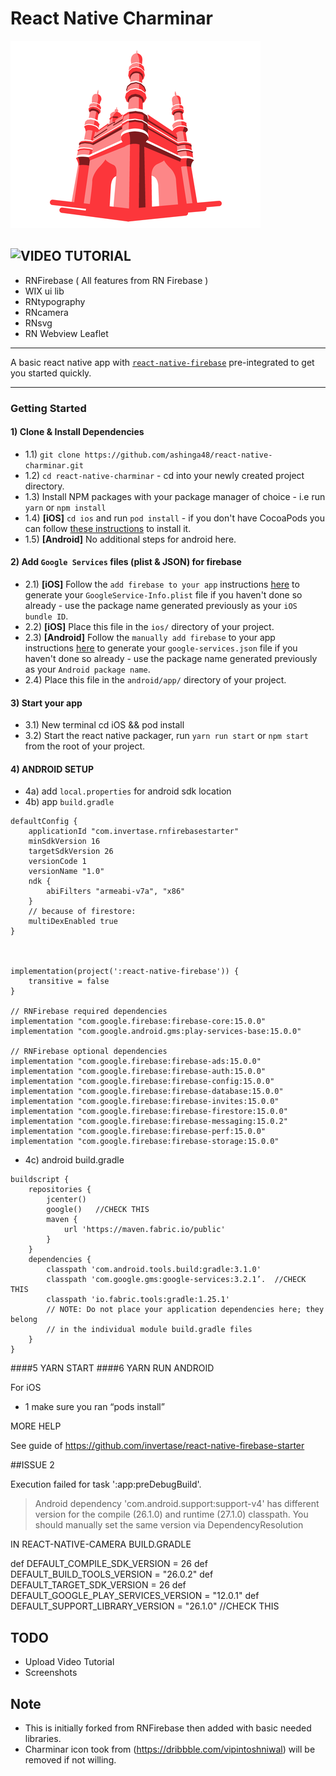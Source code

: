 # React Native Charminar

![react-native-charminar](/images/2018/05/react-native-charminar.png)


## ![VIDEO TUTORIAL](https://youtu.be/lM73Ip1_j44)

 - RNFirebase ( All features from RN Firebase )
 - WIX ui lib
 - RNtypography
 - RNcamera
 - RNsvg
 - RN Webview Leaflet
---

A basic react native app with [`react-native-firebase`](https://github.com/invertase/react-native-firebase) pre-integrated  to get you started quickly.

---

### Getting Started

#### 1) Clone & Install Dependencies

- 1.1) `git clone https://github.com/ashinga48/react-native-charminar.git`
- 1.2) `cd react-native-charminar` - cd into your newly created project directory.
- 1.3) Install NPM packages with your package manager of choice - i.e run `yarn` or `npm install`
- 1.4) **[iOS]** `cd ios` and run `pod install` - if you don't have CocoaPods you can follow [these instructions](https://guides.cocoapods.org/using/getting-started.html#getting-started) to install it.
- 1.5) **[Android]** No additional steps for android here.

#### 2) Add `Google Services` files (plist & JSON) for firebase

- 2.1) **[iOS]** Follow the `add firebase to your app` instructions [here](https://firebase.google.com/docs/ios/setup#add_firebase_to_your_app) to generate your `GoogleService-Info.plist` file if you haven't done so already - use the package name generated previously as your `iOS bundle ID`.
- 2.2) **[iOS]** Place this file in the `ios/` directory of your project.
- 2.3) **[Android]** Follow the `manually add firebase` to your app instructions [here](https://firebase.google.com/docs/android/setup#manually_add_firebase) to generate your `google-services.json` file if you haven't done so already - use the package name generated previously as your `Android package name`.
- 2.4) Place this file in the `android/app/` directory of your project.

#### 3) Start your app

- 3.1) New terminal cd iOS && pod install
- 3.2) Start the react native packager, run `yarn run start` or `npm start` from the root of your project.

#### 4) ANDROID SETUP

- 4a) add `local.properties` for android sdk location
- 4b) app `build.gradle`

```
defaultConfig {
    applicationId "com.invertase.rnfirebasestarter"
    minSdkVersion 16
    targetSdkVersion 26
    versionCode 1
    versionName "1.0"
    ndk {
        abiFilters "armeabi-v7a", "x86"
    }
    // because of firestore:
    multiDexEnabled true
}



implementation(project(':react-native-firebase')) {
    transitive = false
}

// RNFirebase required dependencies
implementation "com.google.firebase:firebase-core:15.0.0"
implementation "com.google.android.gms:play-services-base:15.0.0"

// RNFirebase optional dependencies
implementation "com.google.firebase:firebase-ads:15.0.0"
implementation "com.google.firebase:firebase-auth:15.0.0"
implementation "com.google.firebase:firebase-config:15.0.0"
implementation "com.google.firebase:firebase-database:15.0.0"
implementation "com.google.firebase:firebase-invites:15.0.0"
implementation "com.google.firebase:firebase-firestore:15.0.0"
implementation "com.google.firebase:firebase-messaging:15.0.2"
implementation "com.google.firebase:firebase-perf:15.0.0"
implementation "com.google.firebase:firebase-storage:15.0.0"
```



- 4c) android build.gradle

```
buildscript {
    repositories {
        jcenter()
        google()   //CHECK THIS
        maven {
            url 'https://maven.fabric.io/public'
        }
    }
    dependencies {
        classpath 'com.android.tools.build:gradle:3.1.0'
        classpath 'com.google.gms:google-services:3.2.1’.  //CHECK THIS
        classpath 'io.fabric.tools:gradle:1.25.1'
        // NOTE: Do not place your application dependencies here; they belong
        // in the individual module build.gradle files
    }
}
```


####5 YARN START
####6 YARN RUN ANDROID


For iOS

- 1 make sure you ran “pods install”


MORE HELP

See guide of https://github.com/invertase/react-native-firebase-starter





##ISSUE 2

Execution failed for task ':app:preDebugBuild'.
> Android dependency 'com.android.support:support-v4' has different version for the compile (26.1.0) and runtime (27.1.0) classpath. You should manually set the same version via DependencyResolution


IN REACT-NATIVE-CAMERA
BUILD.GRADLE


def DEFAULT_COMPILE_SDK_VERSION             = 26
def DEFAULT_BUILD_TOOLS_VERSION             = "26.0.2"
def DEFAULT_TARGET_SDK_VERSION              = 26
def DEFAULT_GOOGLE_PLAY_SERVICES_VERSION    = "12.0.1"
def DEFAULT_SUPPORT_LIBRARY_VERSION         = "26.1.0" //CHECK THIS




## TODO
- Upload Video Tutorial
- Screenshots

## Note

- This is initially forked from RNFirebase then added with basic needed libraries.
- Charminar icon took from (https://dribbble.com/vipintoshniwal) will be removed if not willing.
